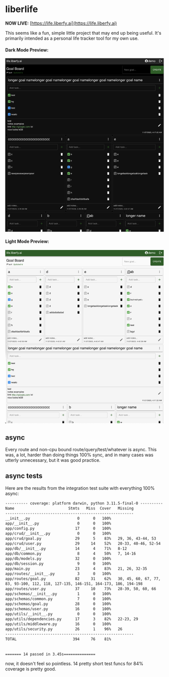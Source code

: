 # liberlife

**NOW LIVE:** [https://life.liberfy.ai](https://life.liberfy.ai)

This seems like a fun, simple little project that may end up being useful. It's primarily intended as a personal life tracker tool for my own use.

#### Dark Mode Preview:

![App Preview](/preview-dark.png)

#### Light Mode Preview:

![App Preview](/preview-light.png)

## async

Every route and non-cpu bound route/query/test/whatever is async. This was, a lot, harder than doing things 100% sync, and in many cases was utterly unnecessary, but it was good practice.

## async tests

Here are the results from the integration test suite with everything 100% async:

```
---------- coverage: platform darwin, python 3.11.5-final-0 ----------
Name                        Stmts   Miss  Cover   Missing
---------------------------------------------------------
__init__.py                     0      0   100%
app/__init__.py                 0      0   100%
app/config.py                  17      0   100%
app/crud/__init__.py            0      0   100%
app/crud/goal.py               29      5    83%   29, 36, 43-44, 53
app/crud/user.py               29     14    52%   20-33, 40-46, 52-54
app/db/__init__.py             14      4    71%   8-12
app/db/common.py                8      4    50%   7, 14-16
app/db/models.py               32      0   100%
app/db/session.py               9      0   100%
app/main.py                    23      4    83%   21, 26, 32-35
app/routes/__init__.py          3      0   100%
app/routes/goal.py             82     31    62%   30, 45, 60, 67, 77, 83, 93-100, 112, 118, 127-135, 146-151, 164-173, 186, 194-198
app/routes/user.py             37     10    73%   28-39, 50, 60, 66
app/schemas/__init__.py         1      0   100%
app/schemas/common.py           7      0   100%
app/schemas/goal.py            28      0   100%
app/schemas/user.py            16      0   100%
app/utils/__init__.py           0      0   100%
app/utils/dependencies.py      17      3    82%   22-23, 29
app/utils/middleware.py        16      0   100%
app/utils/security.py          26      1    96%   26
---------------------------------------------------------
TOTAL                         394     76    81%


======= 14 passed in 3.45s==============
```

now, it doesn't feel so pointless. 14 pretty short test funcs for 84% coverage is pretty good.
